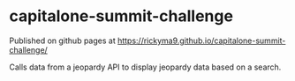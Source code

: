# capitalone-summit-challenge

Published on github pages at https://rickyma9.github.io/capitalone-summit-challenge/

Calls data from a jeopardy API to display jeopardy data based on a search.
